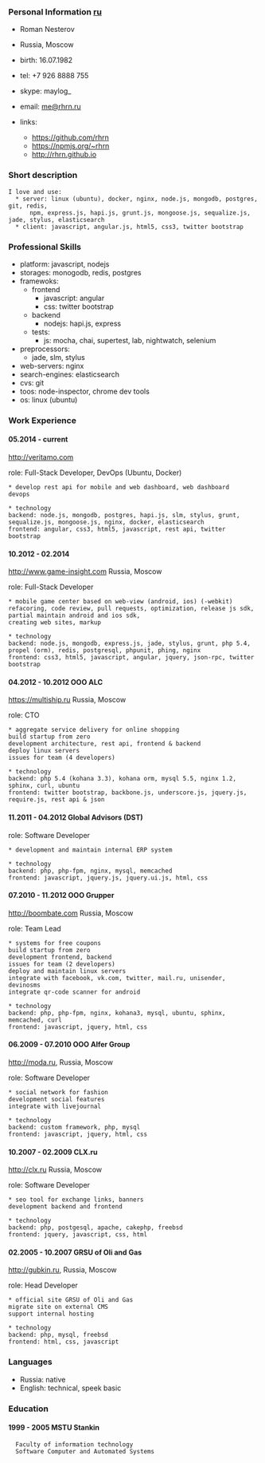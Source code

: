 ### Personal Information [ru](/resume-ru)

  * Roman Nesterov
  * Russia, Moscow
  * birth: 16.07.1982
  * tel: +7 926 8888 755
  * skype: maylog_
  * email: me@rhrn.ru

  * links:
    * https://github.com/rhrn
    * https://npmjs.org/~rhrn
    * http://rhrn.github.io

### Short description

```
I love and use:
  * server: linux (ubuntu), docker, nginx, node.js, mongodb, postgres, git, redis,
      npm, express.js, hapi.js, grunt.js, mongoose.js, sequalize.js, jade, stylus, elasticsearch
  * client: javascript, angular.js, html5, css3, twitter bootstrap
```

### Professional Skills

  * platform: javascript, nodejs
  * storages: monogodb, redis, postgres
  * framewoks:
    * frontend
      * javascript: angular
      * css: twitter bootstrap
    * backend
      * nodejs: hapi.js, express
    * tests:
      * js: mocha, chai, supertest, lab, nightwatch, selenium
  * preprocessors:
    * jade, slm, stylus
  * web-servers: nginx
  * search-engines: elasticsearch
  * cvs: git
  * toos: node-inspector, chrome dev tools
  * os: linux (ubuntu)

### Work Experience

#### 05.2014 - current

  http://veritamo.com

  role: Full-Stack Developer, DevOps (Ubuntu, Docker)

  ```
  * develop rest api for mobile and web dashboard, web dashboard
  devops 
  ```

  ```
  * technology
  backend: node.js, mongodb, postgres, hapi.js, slm, stylus, grunt, sequalize.js, mongoose.js, nginx, docker, elasticsearch
  frontend: angular, css3, html5, javascript, rest api, twitter bootstrap
  ```

#### 10.2012 - 02.2014

  http://www.game-insight.com Russia, Moscow

  role: Full-Stack Developer

  ```
  * mobile game center based on web-view (android, ios) (-webkit)
  refacoring, code review, pull requests, optimization, release js sdk, partial maintain android and ios sdk,
  creating web sites, markup
  ```

  ```
  * technology
  backend: node.js, mongodb, express.js, jade, stylus, grunt, php 5.4, propel (orm), redis, postgresql, phpunit, phing, nginx
  frontend: css3, html5, javascript, angular, jquery, json-rpc, twitter bootstrap
  ```

#### 04.2012 - 10.2012 OOO ALC

  https://multiship.ru Russia, Moscow

  role: CTO

  ```
  * aggregate service delivery for online shopping
  build startup from zero
  development architecture, rest api, frontend & backend
  deploy linux servers
  issues for team (4 developers)
  ```

  ```
  * technology
  backend: php 5.4 (kohana 3.3), kohana orm, mysql 5.5, nginx 1.2, sphinx, curl, ubuntu
  frontend: twitter bootstrap, backbone.js, underscore.js, jquery.js, require.js, rest api & json
  ```

#### 11.2011 - 04.2012 Global Advisors (DST)

  role: Software Developer

  ```
  * development and maintain internal ERP system
  ```

  ```
  * technology
  backend: php, php-fpm, nginx, mysql, memcached
  frontend: javascript, jquery.js, jquery.ui.js, html, css
  ```

#### 07.2010 - 11.2012 OOO Grupper

  http://boombate.com Russia, Moscow

  role: Team Lead

  ```
  * systems for free coupons
  build startup from zero
  development frontend, backend
  issues for team (2 developers)
  deploy and maintain linux servers
  integrate with facebook, vk.com, twitter, mail.ru, unisender, devinosms
  integrate qr-code scanner for android
  ```

  ```
  * technology
  backend: php, php-fpm, nginx, kohana3, mysql, ubuntu, sphinx, memcached, curl
  frontend: javascript, jquery, html, css
  ```

#### 06.2009 - 07.2010 OOO Alfer Group

  http://moda.ru, Russia, Moscow

  role: Software Developer

  ```
  * social network for fashion
  development social features
  integrate with livejournal
  ```

  ```
  * technology
  backend: custom framework, php, mysql
  frontend: javascript, jquery, html, css
  ```

#### 10.2007 - 02.2009 CLX.ru

  http://clx.ru Russia, Moscow

  role: Software Developer

  ```
  * seo tool for exchange links, banners
  development backend and frontend
  ```

  ```
  * technology
  backend: php, postgesql, apache, cakephp, freebsd
  frontend: jquery, javascript, css, html
  ```

#### 02.2005 - 10.2007 GRSU of Oli and Gas

  http://gubkin.ru, Russia, Moscow

  role: Head Developer

  ```
  * official site GRSU of Oli and Gas
  migrate site on external CMS
  support internal hosting
  ```

  ```
  * technology
  backend: php, mysql, freebsd
  frontend: html, css, javascript
  ```

### Languages
  * Russia: native
  * English: technical, speek basic

### Education

#### 1999 - 2005 MSTU Stankin

  ```
    Faculty of information technology
    Software Computer and Automated Systems
  ```
